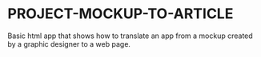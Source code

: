 # PROJECT-MOCKUP-TO-ARTICLE

Basic html app that shows how to translate an app from a mockup created by a graphic designer to a web page.

